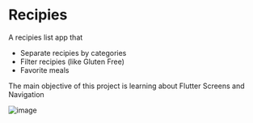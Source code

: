 # Recipies

A recipies list app that

- Separate recipies by categories
- Filter recipies (like Gluten Free)
- Favorite meals

The main objective of this project is learning about Flutter Screens and Navigation

![image](https://user-images.githubusercontent.com/13971001/150931875-b52d2936-6c82-469b-bb11-0d019f38b240.png)


